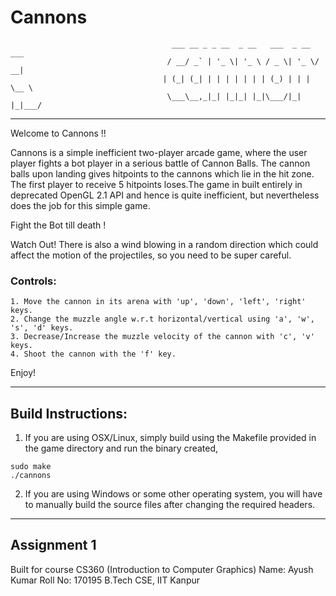 # Cannons                                       
                                        ___ __ _ _ __  _ __   ___  _ __  ___ 
                                       / __/ _` | '_ \| '_ \ / _ \| '_ \/ __|
                                      | (_| (_| | | | | | | | (_) | | | \__ \
                                       \___\__,_|_| |_|_| |_|\___/|_| |_|___/
                                       
---------------

Welcome to Cannons !!

Cannons is a simple inefficient two-player arcade game, where the user player fights a bot player in a serious battle of Cannon Balls. The cannon balls upon landing gives hitpoints to the cannons which lie in the hit zone. The first player to receive 5 hitpoints loses.The game in built entirely in deprecated OpenGL 2.1 API  and hence is quite inefficient, but nevertheless does the job for this simple game.

Fight the Bot till death !

Watch Out! There is also a wind blowing in a random direction which could affect the motion of the projectiles, so you need to be super careful.

### Controls:
	1. Move the cannon in its arena with 'up', 'down', 'left', 'right' keys.
	2. Change the muzzle angle w.r.t horizontal/vertical using 'a', 'w', 's', 'd' keys.
	3. Decrease/Increase the muzzle velocity of the cannon with 'c', 'v' keys.
	4. Shoot the cannon with the 'f' key.

Enjoy!


---------------

## Build Instructions:

1. If you are using OSX/Linux, simply build using the Makefile provided in the game directory and run the binary created,
```
sudo make
./cannons
```

2. If you are using Windows or some other operating system, you will have to manually build the source files after changing the required headers.

---------------

## Assignment 1

Built for course CS360 (Introduction to Computer Graphics)
Name: Ayush Kumar
Roll No: 170195
B.Tech CSE, IIT Kanpur

